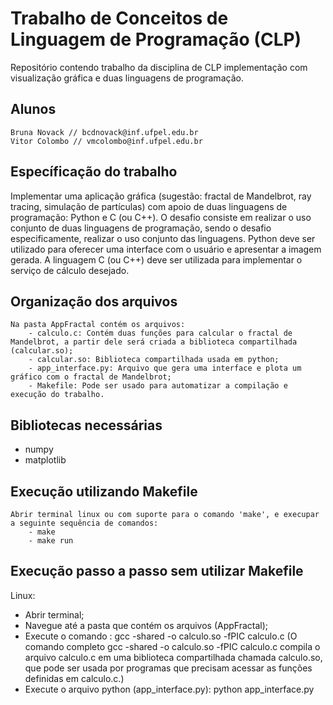# Trabalho de Conceitos de Linguagem de Programação (CLP) 
 Repositório contendo trabalho da disciplina de CLP implementação com visualização gráfica e duas linguagens de programação.

## Alunos
    Bruna Novack // bcdnovack@inf.ufpel.edu.br
    Vitor Colombo // vmcolombo@inf.ufpel.edu.br

## Específicação do trabalho
Implementar uma aplicação gráfica (sugestão: fractal de Mandelbrot, ray tracing, simulação de partículas) com apoio de duas linguagens de programação: Python e C (ou C++). O desafio consiste em realizar o uso conjunto de duas linguagens de programação, sendo o desafio especificamente, realizar o uso conjunto das linguagens. Python deve ser utilizado para oferecer uma interface com o usuário e apresentar a imagem gerada. A linguagem C (ou C++) deve ser utilizada para implementar o serviço de cálculo desejado.

## Organização dos arquivos
    Na pasta AppFractal contém os arquivos:
        - calculo.c: Contém duas funções para calcular o fractal de Mandelbrot, a partir dele será criada a biblioteca compartilhada (calcular.so);
        - calcular.so: Biblioteca compartilhada usada em python;
        - app_interface.py: Arquivo que gera uma interface e plota um gráfico com o fractal de Mandelbrot;
        - Makefile: Pode ser usado para automatizar a compilação e execução do trabalho.

## Bibliotecas necessárias
- numpy
- matplotlib

## Execução utilizando Makefile
    Abrir terminal linux ou com suporte para o comando 'make', e execupar a seguinte sequência de comandos:
        - make
        - make run

## Execução passo a passo sem utilizar Makefile
Linux: 
- Abrir terminal;
- Navegue até a pasta que contém os arquivos (AppFractal);
- Execute o comando : gcc -shared -o calculo.so -fPIC calculo.c (O comando completo gcc -shared -o calculo.so -fPIC calculo.c compila o arquivo calculo.c em uma biblioteca compartilhada chamada calculo.so, que pode ser usada por programas que precisam acessar as funções definidas em calculo.c.)
- Execute o arquivo python (app_interface.py): python app_interface.py




